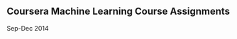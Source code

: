 Coursera Machine Learning Course Assignments
--------------------------------------------

Sep-Dec 2014

